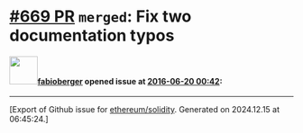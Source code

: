 # [\#669 PR](https://github.com/ethereum/solidity/pull/669) `merged`: Fix two documentation typos

#### <img src="https://avatars.githubusercontent.com/u/2151492?u=084edadcdb51ec077c9edde233e78264ecaf6c31&v=4" width="50">[fabioberger](https://github.com/fabioberger) opened issue at [2016-06-20 00:42](https://github.com/ethereum/solidity/pull/669):






-------------------------------------------------------------------------------



[Export of Github issue for [ethereum/solidity](https://github.com/ethereum/solidity). Generated on 2024.12.15 at 06:45:24.]
